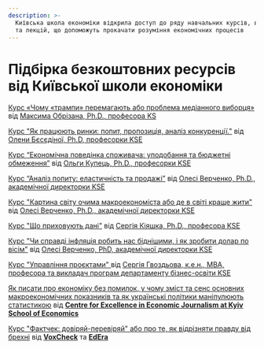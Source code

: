 ```yaml
---
description: >-
  Київська школа економіки відкрила доступ до ряду навчальних курсів, вебінарів
  та лекцій, що допоможуть прокачати розуміння економічних процесів
---
```


# Підбірка безкоштовних ресурсів від Київської школи економіки

[Курс «Чому «трампи» перемагають або проблема медіанного виборця»](http://bit.ly/3a5avLc%20) від [Максима Обрізана, Ph.D., професора KS](https://kse.ua/ua/people/maksym-obrizan/)

[Курс "Як працюють ринки: попит, пропозиція, аналіз конкуренції."](http://bit.ly/3be4xYN) від [Олени Бєсєдіної, Ph.D, професорки KSE](https://kse.ua/ua/people/elena-besedina/)

[Курс “Економічна поведінка споживача: уподобання та бюджетні обмеження”](http://bit.ly/2IYD6pB) від [Ольги Купець, Ph.D., професорки KSE](https://kse.ua/ua/people/olga-kupets/)

[Курс “Аналіз попиту: еластичність та продажі”](http://bit.ly/2J366fO) від [Олесі Верченко, Ph.D., академічної директорки KSE](https://kse.ua/ua/people/olesia-verchenko/)

[Курс "Картина світу очима макроекономіста або де в світі краще жити"](http://bit.ly/33tOUcS) від [Олесі Верченко, Ph.D., академічної директорки KSE](https://kse.ua/ua/people/olesia-verchenko/)

[Курс "Що приховують дані"](http://bit.ly/2Wtce9o) від [Сергія Кіяшка, Ph.D., професора KSE](https://kse.ua/ua/people/sergii-kiiashko/)

[Курс "Чи справді інфляція робить нас біднішими, і як зробити долар по вісім"](http://bit.ly/33xBg8w) від [Олесі Верченко, PhD, академічної директорки KSE](https://kse.ua/ua/people/olesia-verchenko/)

[Курс "Управління проєктами" ](http://bit.ly/395JdDf)від [Сергія Гвоздьова, к.е.н., МВА, професора та викладач програм департаменту бізнес-освіти KSE](https://kse.ua/ua/people/serhiy-gvozdiov/)

[Як писати про економіку без помилок, у чому зміст та сенс основних макроекономічних показників та як українські політики маніпулюють статистикою](http://bit.ly/2J1s9Ud) від [**Centre for Excellence in Economic Journalism at Kyiv School of Economics**](https://www.facebook.com/CEiEJ/?__cft__[0]=AZW-3rjHjImWqrzKekI1nL5B8CgwC0g9Dd7lHvtqh2fwxbFzg_aVZnEmJeduN4V5pIBO_zIK9NZ-wdbX72yFuLNNY0hFp8b56M5PK-gFRI7m-h0JXQ8lghCUN2JVlFqNIHia_jQtnzL9vpbV-edcFww5ybzuv9MGo5c5E66Q1FdC1HR8qzPz01rponRxzBUPbcs&__tn__=kK-y-R)

[Курс "Фактчек: довіряй-перевіряй" або про те, як відрізняти правду від брехні](http://bit.ly/3a6kIHl) від [**VoxCheck**](https://www.facebook.com/VoxCheck/?__cft__[0]=AZW-3rjHjImWqrzKekI1nL5B8CgwC0g9Dd7lHvtqh2fwxbFzg_aVZnEmJeduN4V5pIBO_zIK9NZ-wdbX72yFuLNNY0hFp8b56M5PK-gFRI7m-h0JXQ8lghCUN2JVlFqNIHia_jQtnzL9vpbV-edcFww5ybzuv9MGo5c5E66Q1FdC1HR8qzPz01rponRxzBUPbcs&__tn__=kK-y-R) та [**EdEra**](https://www.facebook.com/EdEraUa/?__cft__[0]=AZW-3rjHjImWqrzKekI1nL5B8CgwC0g9Dd7lHvtqh2fwxbFzg_aVZnEmJeduN4V5pIBO_zIK9NZ-wdbX72yFuLNNY0hFp8b56M5PK-gFRI7m-h0JXQ8lghCUN2JVlFqNIHia_jQtnzL9vpbV-edcFww5ybzuv9MGo5c5E66Q1FdC1HR8qzPz01rponRxzBUPbcs&__tn__=kK-y-R)

